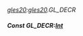 _[gles20](../../modules/gles20/gles20-module.md):[gles20](../../modules/gles20/gles20-module.md).GL\_DECR_
##### Const GL\_DECR:[Int](../../modules/wonkey/wonkey-types-int.md)
